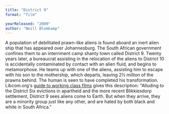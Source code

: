 ```yaml
---
title: "District 9"
format: "film"

yearReleased: "2009"
author: "Neill Blomkamp"
---
```

A population of debilitated prawn-like aliens is found  aboard an inert alien ship that has appeared over Johannesburg. The South  African government confines them to an internment camp shanty town called  District 9. Twenty years later, a bureaucrat assisting in the relocation of the  aliens to District 10 is accidentally contaminated by contact with an alien  fluid, and begins to metamorphose. He teams up with one of the aliens, assisting  him to escape with his son to the mothership, which departs, leaving 2½ million  of the prawns behind. The human is seen to have completed his transformation.
 
Libcom.org's <a href="https://libcom.org/library/working-class-cinema-video-guide">guide to  working class films</a> gives this description: "Alluding to the District Six  evictions in apartheid and the more recent Blikkiesdorp settlement, District 9  sees aliens come to Earth. But when they arrive, they are a minority group just  like any other, and are hated by both black and white in South Africa."